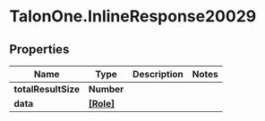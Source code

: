 # TalonOne.InlineResponse20029

## Properties
Name | Type | Description | Notes
------------ | ------------- | ------------- | -------------
**totalResultSize** | **Number** |  | 
**data** | [**[Role]**](Role.md) |  | 


